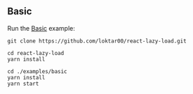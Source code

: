 ## Basic

Run the [Basic](https://github.com/loktar00/react-lazy-load/tree/master/examples/basic) example:

```shell
git clone https://github.com/loktar00/react-lazy-load.git

cd react-lazy-load
yarn install

cd ./examples/basic
yarn install
yarn start
```
